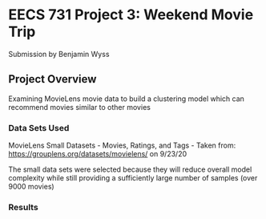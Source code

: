 # EECS 731 Project 3: Weekend Movie Trip
Submission by Benjamin Wyss

## Project Overview

Examining MovieLens movie data to build a clustering model which can recommend movies similar to other movies

### Data Sets Used

MovieLens Small Datasets - Movies, Ratings, and Tags - Taken from: https://grouplens.org/datasets/movielens/ on 9/23/20

The small data sets were selected because they will reduce overall model complexity while still providing a sufficiently large number of samples (over 9000 movies)

### Results
